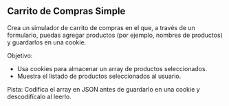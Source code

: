 ## Carrito de Compras Simple

Crea un simulador de carrito de compras en el que, a través de un formulario, puedas agregar productos (por ejemplo, nombres de productos) y guardarlos en una cookie.

Objetivo:
- Usa cookies para almacenar un array de productos seleccionados.
- Muestra el listado de productos seleccionados al usuario.

Pista:
Codifica el array en JSON antes de guardarlo en una cookie y descodifícalo al leerlo.
